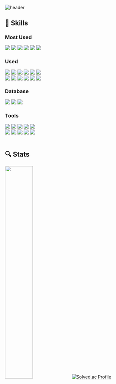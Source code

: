 ![header](https://capsule-render.vercel.app/api?type=waving&color=gradient&customColorList=2&height=150&section=header&text=Jinyeong's%20Github&fontSize=40&animation=twinkling&fontAlign=25&fontAlignY=35)

## 🔧 Skills

### Most Used
<div>
<img src="https://img.shields.io/badge/Python-3776AB?style=flat-square&logo=python&logoColor=white"/>
<img src="https://img.shields.io/badge/NumPy-013243?style=flat-square&logo=numpy&logoColor=white"/>
<img src="https://img.shields.io/badge/Pandas-150458?style=flat-square&logo=pandas&logoColor=white"/>
<img src="https://img.shields.io/badge/PyTorch-EE4C2C?style=flat-square&logo=pytorch&logoColor=white"/>
<img src="https://img.shields.io/badge/TensorFlow-FF6F00?style=flat-square&logo=tensorflow&logoColor=white"/>
<img src="https://img.shields.io/badge/Scikit--Learn-F7931E?style=flat-square&logo=scikit-learn&logoColor=white"/>
</div>

### Used
<div>
<img src="https://img.shields.io/badge/Django-092E20?style=flat-square&logo=django&logoColor=white"/>
<img src="https://img.shields.io/badge/OpenCV-5C3EE8?style=flat-square&logo=opencv&logoColor=white"/>
<img src="https://img.shields.io/badge/Pillow-3776AB?style=flat-square"/>
<img src="https://img.shields.io/badge/gRPC-5ec6c1?style=flat-square&logo=grpc&logoColor=white"/>
<img src="https://img.shields.io/badge/InsightFace-2ba8de?style=flat-square"/>
<img src="https://img.shields.io/badge/Diffusers-ffd000?style=flat-square"/>
</div>
<div>
<img src="https://img.shields.io/badge/Vue.js-4FC08D?style=flat-square&logo=vuedotjs&logoColor=white"/>
<img src="https://img.shields.io/badge/Vuetify-1867C0?style=flat-square&logo=vuetify&logoColor=white"/>
<img src="https://img.shields.io/badge/Bootstrap-7952B3?style=flat-square&logo=bootstrap&logoColor=white"/>
<img src="https://img.shields.io/badge/JavaScript-F7DF1E?style=flat-square&logo=javascript&logoColor=white"/>
<img src="https://img.shields.io/badge/HTML5-E34F26?style=flat-square&logo=html5&logoColor=white"/>
<img src="https://img.shields.io/badge/CSS3-1572B6?style=flat-square&logo=css3&logoColor=white"/>
</div>

### Database
<div>
<img src="https://img.shields.io/badge/MySQL-4479A1?style=flat-square&logo=mysql&logoColor=white"/>
<img src="https://img.shields.io/badge/SQLite-003B57?style=flat-square&logo=sqlite&logoColor=white"/>
<img src="https://img.shields.io/badge/PostgreSQL-4169E1?style=flat-square&logo=postgresql&logoColor=white"/>
</div>

### Tools
<div>
<img src="https://img.shields.io/badge/VSCode-007ACC?style=flat-square&logo=visualstudiocode&logoColor=white">
<img src="https://img.shields.io/badge/PyCharm-000000?style=flat-square&logo=pycharm&logoColor=white">
<img src="https://img.shields.io/badge/Git-F05032?style=flat-square&logo=git&logoColor=white">
<img src="https://img.shields.io/badge/AmazonS3-569A31?style=flat-square&logo=amazons3&logoColor=white">
<img src="https://img.shields.io/badge/CUDA_Toolkit-76b900?style=flat-square">
</div>
<div>
<img src="https://img.shields.io/badge/GitLab-FC6D26?style=flat-square&logo=gitlab&logoColor=white">
<img src="https://img.shields.io/badge/MatterMost-0058CC?style=flat-square&logo=mattermost&logoColor=white">
<img src="https://img.shields.io/badge/Jira-0052CC?style=flat-square&logo=jira&logoColor=white">
<img src="https://img.shields.io/badge/Notion-000000?style=flat-square&logo=notion&logoColor=white">
<img src="https://img.shields.io/badge/Figma-F24E1E?style=flat-square&logo=figma&logoColor=white">
</div>

<br>

## 🔍 Stats
<a><img src="https://github-readme-stats.vercel.app/api?username=jinddobaegi&theme=vue&show_icons=true" width="42%" /></a>
[![Solved.ac Profile](http://mazassumnida.wtf/api/generate_badge?boj=wlsehfdl95)](https://solved.ac/wlsehfdl95)
